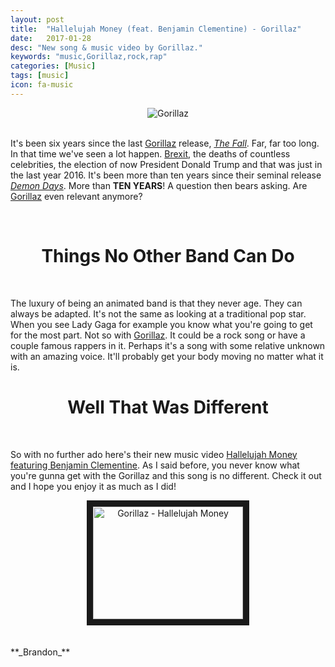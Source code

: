```yaml
---
layout: post
title:  "Hallelujah Money (feat. Benjamin Clementine) - Gorillaz"
date:   2017-01-28
desc: "New song & music video by Gorillaz."
keywords: "music,Gorillaz,rock,rap"
categories: [Music]
tags: [music]
icon: fa-music
---
```


<div style="text-align: center;">
<img align="center" src="https://ideletemyself.github.io/static/assets/img/blog/blog images/gorillaz_logo.png" alt="Gorillaz"></div>
<br>

It's been six years since the last [Gorillaz](http://gorillaz.com/) release, *[The Fall](http://thefall.gorillaz.com/)*. Far, far too long. In that time we've seen a lot happen. [Brexit](https://en.wikipedia.org/wiki/Brexit), the deaths of countless celebrities, the election of now President Donald Trump and that was just in the last year 2016. It's been more than ten years since their seminal release *[Demon Days](https://en.wikipedia.org/wiki/Demon_Days)*. More than **TEN YEARS**! A question then bears asking. Are [Gorillaz](http://gorillaz.com/) even relevant anymore?

<br>
<h1 style="text-align: center;">Things No Other Band Can Do</h1>
<br>


The luxury of being an animated band is that they never age. They can always be adapted. It's not the same as looking at a traditional pop star. When you see Lady Gaga for example you know what you're going to get for the most part. Not so with [Gorillaz](http://gorillaz.com/). It could be a rock song or have a couple famous rappers in it. Perhaps it's a song with some relative unknown with an amazing voice. It'll probably get your body moving no matter what it is.


<h1 style="text-align: center;">Well That Was Different</h1>
<br>


So with no further ado here's their new music video [Hallelujah Money featuring Benjamin Clementine](https://youtu.be/CDUrpPvU1_4). As I said before, you never know what you're gunna get with the Gorillaz and this song is no different. Check it out and I hope you enjoy it as much as I did!

<div style="text-align: center;">
<a href="http://www.youtube.com/watch?feature=player_embedded&v=CDUrpPvU1_4" target="_blank"><img src="http://img.youtube.com/vi/CDUrpPvU1_4/0.jpg"
alt="Gorillaz - Hallelujah Money" width="240" height="180" border="10" /></a></div>

<br>
<br>
**_Brandon_**
